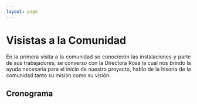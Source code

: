 ```yaml
---
layout: page
---
```


# Visistas a la Comunidad

<div style="text-align: justify">
    En la primera visita a la comunidad se conocierón las instalaciones y parte de sus trabajadores, se converso con la Directora Rosa la cual nos brindo la ayuda necesaria para el inicio de nuestro proyecto, hablo de la hisoria de la comunidad tanto su misión como su visión.
</div>

## Cronograma